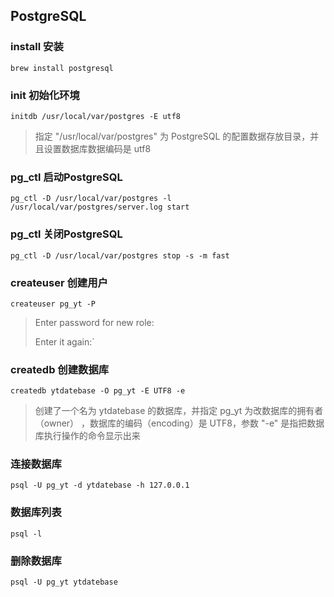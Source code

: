 ## PostgreSQL

### install 安装
`brew install postgresql`

### init 初始化环境
`initdb /usr/local/var/postgres -E utf8`
> 指定 "/usr/local/var/postgres" 为 PostgreSQL 的配置数据存放目录，并且设置数据库数据编码是 utf8

### pg_ctl 启动PostgreSQL
`pg_ctl -D /usr/local/var/postgres -l /usr/local/var/postgres/server.log start`

### pg_ctl 关闭PostgreSQL
`pg_ctl -D /usr/local/var/postgres stop -s -m fast`

### createuser 创建用户
`createuser pg_yt -P`
>Enter password for new role: 
>
>Enter it again:`

### createdb 创建数据库
`createdb ytdatebase -O pg_yt -E UTF8 -e`
>创建了一个名为 ytdatebase 的数据库，并指定 pg_yt 为改数据库的拥有者（owner）
>，数据库的编码（encoding）是 UTF8，参数 "-e" 是指把数据库执行操作的命令显示出来

### 连接数据库
`psql -U pg_yt -d ytdatebase -h 127.0.0.1`

### 数据库列表
`psql -l`

### 删除数据库
`psql -U pg_yt ytdatebase`